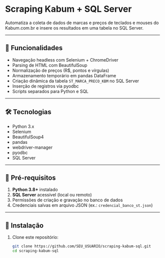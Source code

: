 
# Scraping Kabum + SQL Server

Automatiza a coleta de dados de marcas e preços de teclados e mouses do Kabum.com.br e insere os resultados em uma tabela no SQL Server.

---

## 🎯 Funcionalidades

- Navegação headless com Selenium + ChromeDriver  
- Parsing de HTML com BeautifulSoup  
- Normalização de preços (R$, pontos e vírgulas)  
- Armazenamento temporário em pandas DataFrame  
- Criação dinâmica da tabela `ST_MARCA_PRECO_KBM` no SQL Server  
- Inserção de registros via pyodbc  
- Scripts separados para Python e SQL  

---

## 🛠 Tecnologias

- Python 3.x  
- Selenium  
- BeautifulSoup4  
- pandas  
- webdriver-manager  
- pyodbc  
- SQL Server  

---

## 🚀 Pré-requisitos

1. **Python 3.8+** instalado  
2. **SQL Server** acessível (local ou remoto)  
3. Permissões de criação e gravação no banco de dados  
4. Credenciais salvas em arquivo JSON (ex.: `credencial_banco_st.json`)  

---

## 🔧 Instalação

1. Clone este repositório:
   ```bash
   git clone https://github.com/SEU_USUARIO/scraping-kabum-sql.git
   cd scraping-kabum-sql